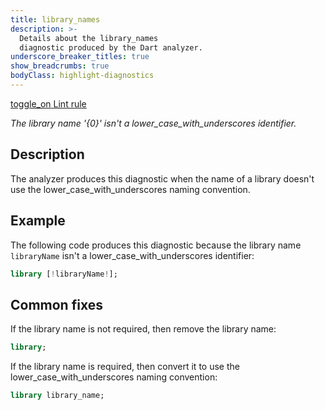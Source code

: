 ```yaml
---
title: library_names
description: >-
  Details about the library_names
  diagnostic produced by the Dart analyzer.
underscore_breaker_titles: true
show_breadcrumbs: true
bodyClass: highlight-diagnostics
---
```


<div class="tags">
  <a class="tag-label"
      href="/tools/linter-rules/library_names"
      title="Learn about the lint rule that enables this diagnostic."
      aria-label="Learn about the lint rule that enables this diagnostic."
      target="_blank">
    <span class="material-symbols" aria-hidden="true">toggle_on</span>
    <span>Lint rule</span>
  </a>
</div>

_The library name '{0}' isn't a lower\_case\_with\_underscores identifier._

## Description

The analyzer produces this diagnostic when the name of a library doesn't
use the lower_case_with_underscores naming convention.

## Example

The following code produces this diagnostic because the library name
`libraryName` isn't a lower_case_with_underscores identifier:

```dart
library [!libraryName!];
```

## Common fixes

If the library name is not required, then remove the library name:

```dart
library;
```

If the library name is required, then convert it to use the
lower_case_with_underscores naming convention:

```dart
library library_name;
```

